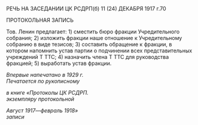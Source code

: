 РЕЧЬ НА ЗАСЕДАНИИ ЦК РСДРП(б) 11 (24) ДЕКАБРЯ 1917 г.70

ПРОТОКОЛЬНАЯ ЗАПИСЬ

Тов. Ленин предлагает: 1) сместить бюро фракции Учредительного собрания; 2) из­ложить фракции наше отношение к Учредительному собранию в виде тезисов; 3) со­ставить обращение к фракции, в котором напомнить устав партии о подчинении всех представительных учреждений Τ TTC; 4) назначить члена Τ TTC для руководства фракцией; 5) выработать устав фракции.

_Впервые напечатано в 1929 г.                                                          Печатается по рукописному_

_в книге «Протоколы ЦК РСДРП._                                                           _экземпляру протокольной_

_Август 1917_—_февраль 1918»                                                                               записи_